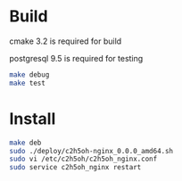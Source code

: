 Build
=====

cmake 3.2 is required for build 

postgresql 9.5 is required for testing

```sh
make debug
make test
```

Install
================

```sh
make deb
sudo ./deploy/c2h5oh-nginx_0.0.0_amd64.sh
sudo vi /etc/c2h5oh/c2h5oh_nginx.conf
sudo service c2h5oh_nginx restart
```
